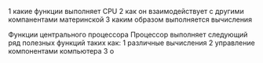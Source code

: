 1 какие функции выполняет CPU 
2 как он взаимодействует с другими компанентами материнской 
3 каким образом выполняется вычисления

Функции центрального процессора
Процессор выполняет следующий ряд полезных функций таких как:
1 различные вычисления
2 управление компонентами компьютера
3 о
